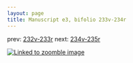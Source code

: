 ```yaml
---
layout: page
title: Manuscript e3, bifolio 233v-234r
---
```


prev: [232v-233r](../232v-233r/) next: [234v-235r](../234v-235r/)



[![Linked to zoomble image](http://www.homermultitext.org/iipsrv?IIIF=/project/homer/pyramidal/deepzoom/hmt/e3bifolio/v1/E3_233v_234r.tif/full/2000,/0/default.jpg)](http://www.homermultitext.org/ict2/?urn=urn:cite2:hmt:e3bifolio.v1:E3_233v_234r)

